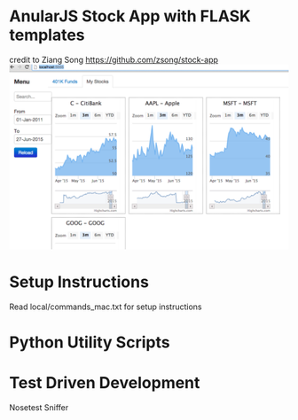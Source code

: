 # AnularJS Stock App with FLASK templates
credit to Ziang Song https://github.com/zsong/stock-app
![alt tag](https://github.com/quangly/Python-Stock-Tracker/blob/master/App/screenshots/stock-screenshot.png)

# Setup Instructions
Read local/commands_mac.txt for setup instructions

# Python Utility Scripts

# Test Driven Development
Nosetest Sniffer
